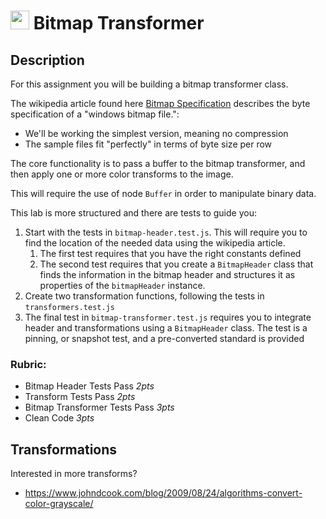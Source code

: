 <img src="https://cloud.githubusercontent.com/assets/478864/22186847/68223ce6-e0b1-11e6-8a62-0e3edc96725e.png" width=30> Bitmap Transformer
====

## Description

For this assignment you will be building a bitmap transformer class.

The wikipedia article found here [Bitmap Specification](https://en.wikipedia.org/wiki/BMP_file_format) 
describes the byte specification of a "windows bitmap file.":
* We'll be working the simplest version, meaning no compression
* The sample files fit "perfectly" in terms of byte size per row

The core functionality is to pass a buffer to the bitmap transformer, and then apply
one or more color transforms to the image.

This will require the use of node `Buffer` in order to manipulate binary data.

This lab is more structured and there are tests to guide you:

1. Start with the tests in `bitmap-header.test.js`. This will require you to find
the location of the needed data using the wikipedia article.
   1. The first test requires that you have the right constants defined
   2. The second test requires that you create a `BitmapHeader` class that finds the information
  in the bitmap header and structures it as properties of the `bitmapHeader` instance.
2. Create two transformation functions, following the tests in `transformers.test.js`
3. The final test in `bitmap-transformer.test.js` requires you to integrate header and transformations
using a `BitmapHeader` class. The test is a pinning, or snapshot test, and a pre-converted standard is provided

### Rubric:
* Bitmap Header Tests Pass *2pts*
* Transform Tests Pass *2pts*
* Bitmap Transformer Tests Pass *3pts*
* Clean Code *3pts*

## Transformations

Interested in more transforms?

* https://www.johndcook.com/blog/2009/08/24/algorithms-convert-color-grayscale/